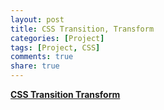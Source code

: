 ```yaml
---
layout: post
title: CSS Transition, Transform
categories: [Project]
tags: [Project, CSS]
comments: true
share: true
---
```


**[CSS Transition Transform](/project/html/cube)**